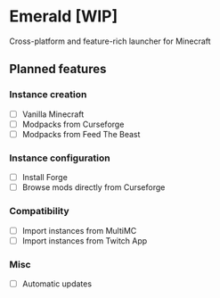 # Emerald [WIP]
Cross-platform and feature-rich launcher for Minecraft

## Planned features

### Instance creation
- [ ] Vanilla Minecraft
- [ ] Modpacks from Curseforge
- [ ] Modpacks from Feed The Beast

### Instance configuration
- [ ] Install Forge
- [ ] Browse mods directly from Curseforge

### Compatibility
- [ ] Import instances from MultiMC
- [ ] Import instances from Twitch App

### Misc
- [ ] Automatic updates